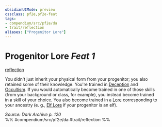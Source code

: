 ```yaml
---
obsidianUIMode: preview
cssclass: pf2e,pf2e-feat
tags:
- compendium/src/pf2e/da
- trait/reflection
aliases: ["Progenitor Lore"]
---
```

# Progenitor Lore  *Feat 1*  
[reflection](rules/traits/reflection-da.md)  


You didn't just inherit your physical form from your progenitor; you also retained some of their knowledge. You're trained in [Deception](compendium/skills.md#Deception) and [Occultism](compendium/skills.md#Occultism). If you would automatically become trained in one of those skills (from your background or class, for example), you instead become trained in a skill of your choice. You also become trained in a [Lore](compendium/skills.md#Lore) corresponding to your ancestry (e. g., [Elf Lore](compendium/skills.md#Lore) if your progenitor is an elf).

*Source: Dark Archive p. 120*  
%% #compendium/src/pf2e/da #trait/reflection %%